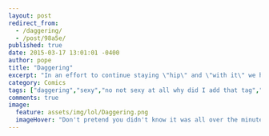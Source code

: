 ```yaml
---
layout: post
redirect_from: 
  - /daggering/
  - /post/98a5e/
published: true
date: 2015-03-17 13:01:01 -0400
author: pope
title: "Daggering"
excerpt: "In an effort to continue staying \"hip\" and \"with it\" we have stumbled upon one of the latest trends taking place in da club. Needless to say, we have canceled all such efforts for the future."
category: Comics
tags: ["daggering","sexy","no not sexy at all why did I add that tag","drugs","unrecoverable","Don't do this. Seriously.","fuck da club","I feel dirty","feel free to UrbanDictionary this one","but don't say we didn't warn you","bodily functions","Just Because It Hurts And Nobody Likes It Doesn't Mean We're Not Having A Good Time"]
comments: true 
image:
  feature: assets/img/lol/Daggering.png
  imageHover: "Don't pretend you didn't know it was all over the minute you said, 'Daggering? Yes, please!'"
---
```


